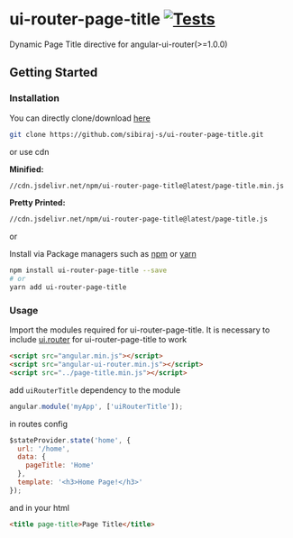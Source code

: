 # ui-router-page-title [![Tests](https://github.com/sibiraj-s/ui-router-page-title/workflows/Tests/badge.svg)](https://github.com/sibiraj-s/ui-router-page-title/actions)

Dynamic Page Title directive for angular-ui-router(>=1.0.0)

## Getting Started

### Installation

You can directly clone/download [here][ui-router-page-title]

```bash
git clone https://github.com/sibiraj-s/ui-router-page-title.git
```

or use cdn

**Minified:**

```bash
//cdn.jsdelivr.net/npm/ui-router-page-title@latest/page-title.min.js
```

**Pretty Printed:**

```bash
//cdn.jsdelivr.net/npm/ui-router-page-title@latest/page-title.js
```

or

Install via Package managers such as [npm][npm] or [yarn][yarn]

```bash
npm install ui-router-page-title --save
# or
yarn add ui-router-page-title
```

### Usage

Import the modules required for ui-router-page-title. It is necessary to include [ui.router][uirouter] for ui-router-page-title to work

```html
<script src="angular.min.js"></script>
<script src="angular-ui-router.min.js"></script>
<script src="../page-title.min.js"></script>
```

add `uiRouterTitle` dependency to the module

```js
angular.module('myApp', ['uiRouterTitle']);
```

in routes config

```js
$stateProvider.state('home', {
  url: '/home',
  data: {
    pageTitle: 'Home'
  },
  template: '<h3>Home Page!</h3>'
});
```

and in your html

```html
<title page-title>Page Title</title>
```

[uirouter]: https://ui-router.github.io/
[npm]: https://www.npmjs.com/
[yarn]: https://yarnpkg.com/lang/en/
[github]: https://sibiraj-s.github.io/
[ui-router-page-title]: https://github.com/sibiraj-s/ui-router-page-title
[demo]: https://sibiraj-s.github.io/ui-router-page-title/
